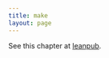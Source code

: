 ```yaml
---
title: make
layout: page
---
```


See this chapter at [leanpub](https://leanpub.com/darkroomretreat/read#make).
